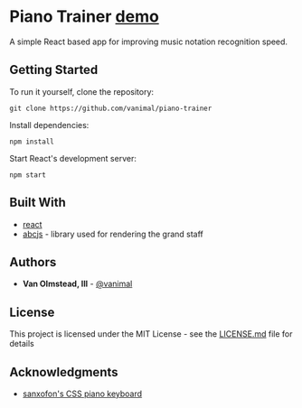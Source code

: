 # Piano Trainer [demo](http://vanimal.github.io/piano-trainer)

A simple React based app for improving music notation recognition speed.

## Getting Started

To run it yourself, clone the repository:

```
git clone https://github.com/vanimal/piano-trainer
```

Install dependencies:

```
npm install
```

Start React's development server:

```
npm start
```

## Built With

* [react](https://github.com/facebook/react)
* [abcjs](https://github.com/paulrosen/abcjs) - library used for rendering the grand staff

## Authors

* **Van Olmstead, III** - [@vanimal](https://github.com/vanimal)

## License

This project is licensed under the MIT License - see the [LICENSE.md](LICENSE.md) file for details

## Acknowledgments

* [sanxofon's CSS piano keyboard](https://github.com/sanxofon/Cross-Browser-JS-CSS-MP3-Piano-Keyboard)